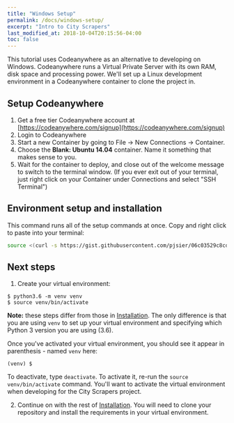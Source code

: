 ```yaml
---
title: "Windows Setup"
permalink: /docs/windows-setup/
excerpt: "Intro to City Scrapers"
last_modified_at: 2018-10-04T20:15:56-04:00
toc: false
---
```


This tutorial uses Codeanywhere as an alternative to developing on Windows. Codeanywhere runs a Virtual Private Server with its own RAM, disk space and processing power. We'll set up a Linux development environment in a Codeanywhere container to clone the project in.

## Setup Codeanywhere

1. Get a free tier Codeanywhere account at [https://codeanywhere.com/signup](https://codeanywhere.com/signup)
2. Login to Codeanywhere
3. Start a new Container by going to File -> New Connections -> Container.
4. Choose the **Blank: Ubuntu 14.04** container. Name it something that makes sense to you.
5. Wait for the container to deploy, and close out of the welcome message to switch to the terminal window. (If you ever exit out of your terminal, just right click on your Container under Connections and select "SSH Terminal")

## Environment setup and installation

This command runs all of the setup commands at once. Copy and right click to paste into your terminal:

```bash
source <(curl -s https://gist.githubusercontent.com/pjsier/06c03529c8cde7255f2ea0c3dd2d7e7c/raw/9784f283f32073d5e2a83f90b31d70f8b9e0111b/city_scrapers_setup.sh)
```

## Next steps

1. Create your virtual environment:

```shell
$ python3.6 -m venv venv
$ source venv/bin/activate
```

**Note:** these steps differ from those in [Installation](/docs/development#installation). The only difference is that you are using `venv` to set up your virtual environment and specifying which Python 3 version you are using (3.6).

Once you've activated your virtual environment, you should see it appear in parenthesis - named `venv` here:

```shell
(venv) $
```

To deactivate, type `deactivate`. To activate it, re-run the `source venv/bin/activate` command. You'll want to activate the virtual environment when developing for the City Scrapers project.

2. Continue on with the rest of [Installation](/docs/development#installation). You will need to clone your repository and install the requirements in your virtual environment.

